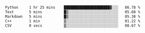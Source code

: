 <!--START_SECTION:waka-->

```txt
Python     1 hr 25 mins    █████████████████████▓░░░   86.78 %
Text       5 mins          █▒░░░░░░░░░░░░░░░░░░░░░░░   05.68 %
Markdown   5 mins          █▒░░░░░░░░░░░░░░░░░░░░░░░   05.38 %
C++        1 min           ▒░░░░░░░░░░░░░░░░░░░░░░░░   01.22 %
CSV        0 secs          ▒░░░░░░░░░░░░░░░░░░░░░░░░   00.67 %
```

<!--END_SECTION:waka-->
